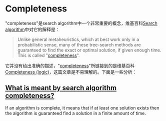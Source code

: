 # Completeness 

"completeness"是search algorithm中一个非常重要的概念，维基百科[Search algorithm](https://en.wikipedia.org/wiki/Search_algorithm)中对它的解释是：

> Unlike general metaheuristics, which at best work only in a probabilistic sense, many of these tree-search methods are guaranteed to find the exact or optimal solution, if given enough time. This is called "[completeness](https://en.wikipedia.org/wiki/Completeness_(logic))".

它并没有给出准确的描述，"[completeness](https://en.wikipedia.org/wiki/Completeness_(logic))"所链接到的是维基百科[Completeness (logic)](https://en.wikipedia.org/wiki/Completeness_(logic))，这篇文章是不易理解的。下面是一些分析：

## [What is meant by search algorithm completeness?](https://www.cs.ubc.ca/~mack/CS322/exercises/1_ex_search_uninformed_sol.pdf)

If an algorithm is complete, it means that if at least one solution exists then the algorithm is guaranteed find a solution in a finite amount of time.